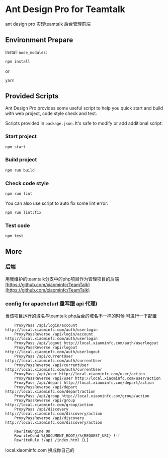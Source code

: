 # Ant Design Pro for Teamtalk

ant design pro 实现teamtalk 后台管理前端

## Environment Prepare

Install `node_modules`:

```bash
npm install
```

or

```bash
yarn
```

## Provided Scripts

Ant Design Pro provides some useful script to help you quick start and build with web project, code style check and test.

Scripts provided in `package.json`. It's safe to modify or add additional script:

### Start project

```bash
npm start
```

### Build project

```bash
npm run build
```

### Check code style

```bash
npm run lint
```

You can also use script to auto fix some lint error:

```bash
npm run lint:fix
```

### Test code

```bash
npm test
```

## More

### 后端

用我维护的teamtalk分支中的php项目作为管理项目的后端 [https://github.com/xiaominfc/TeamTalk](https://github.com/xiaominfc/TeamTalk)


### config for apache(url 重写跟 api 代理)


当该项目运行的域名与teamtalk php后台的域名不一样的时候 可进行一下配置

```
    ProxyPass /api/login/account http://local.xiaominfc.com/auth/userlogin
    ProxyPassReverse /api/login/account http://local.xiaominfc.com/auth/userlogin
    ProxyPass /api/logout http://local.xiaominfc.com/auth/userlogout
    ProxyPassReverse /api/logout http://local.xiaominfc.com/auth/userlogout
    ProxyPass /api/currentUser http://local.xiaominfc.com/auth/currentUser
    ProxyPassReverse /api/currentUser http://local.xiaominfc.com/auth/currentUser
    ProxyPass /api/user http://local.xiaominfc.com/user/action
    ProxyPassReverse /api/user http://local.xiaominfc.com/user/action
    ProxyPass /api/depart http://local.xiaominfc.com/depart/action
    ProxyPassReverse /api/depart http://local.xiaominfc.com/depart/action
    ProxyPass /api/group http://local.xiaominfc.com/group/action
    ProxyPassReverse /api/group http://local.xiaominfc.com/group/action
    ProxyPass /api/discovery http://local.xiaominfc.com/discovery/action
    ProxyPassReverse /api/discovery http://local.xiaominfc.com/discovery/action
    
    RewriteEngine On
    RewriteCond %{DOCUMENT_ROOT}/%{REQUEST_URI} !-f
    RewriteRule !/api /index.html [L]

```

local.xiaominfc.com 换成你自己的


